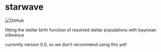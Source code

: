 # starwave

![GitHub](https://img.shields.io/github/license/vedantchandra/starwave)

fitting the stellar birth function of resolved stellar populations with bayesian inference

currently version 0.0, so we don't recommend using this yet!
